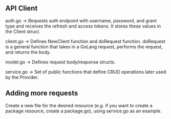 <h2>API Client</h2>

auth.go -> Requests auth endpoint with username, password, and grant type and receives the refresh and access tokens. It stores these values in the Client struct.

client.go -> Defines NewClient function and doRequest function. doRequest is a general function that takes in a GoLang request, performs the request, and returns the body.

model.go -> Defines request body/response structs.

service.go -> Set of public functions that define CRUD operations later used by the Provider.

<h2>Adding more requests</h2>
Create a new file for the desired resource (e.g. if you want to create a package resource, create a package.go), using service.go as an example.
